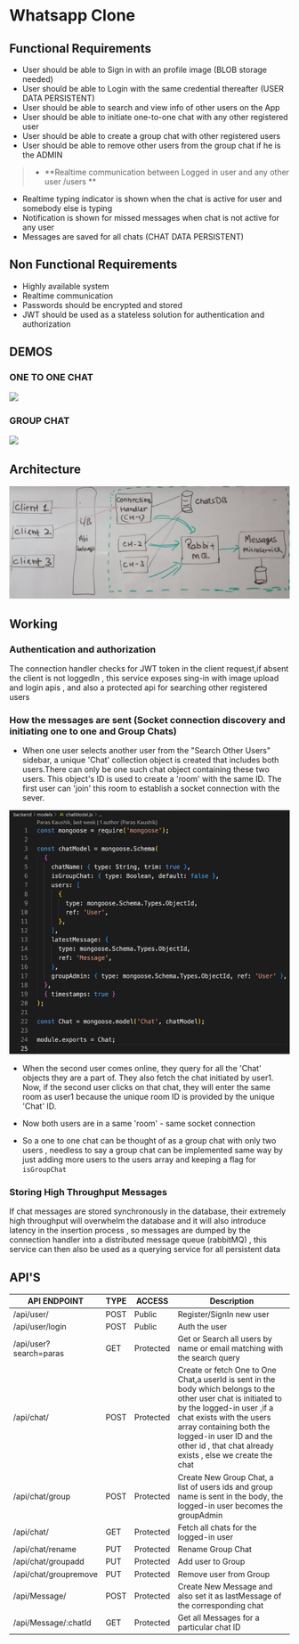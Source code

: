 # Whatsapp Clone

## Functional Requirements
-  User should be able to Sign in with an profile image (BLOB storage needed)
-   User should be able to Login with the same credential thereafter (USER DATA PERSISTENT)
-   User should be able to search and view info of other users on the App
-   User should be able to initiate one-to-one chat with any other registered user
-  User should be able to create a group chat with other registered users
-  User should be able to remove other users from the group chat if he is the ADMIN
> -   **Realtime communication between Logged in user and any other user /users **
-  Realtime typing indicator is shown when the chat is active for user and somebody else is typing
-  Notification is shown for missed messages when chat is not active for any user
-  Messages are saved for all chats (CHAT DATA PERSISTENT)

## Non Functional Requirements
-  Highly available system
-  Realtime communication
-  Passwords should be encrypted and stored
-  JWT should be used as a stateless solution for authentication and authorization

## DEMOS
### ONE TO ONE CHAT
![](./one-to-one.gif)
### GROUP CHAT
![](./group-chat.gif)
## Architecture
![](./images/2023-09-10-19-16-13.png)

## Working
### Authentication and authorization
The connection handler checks for JWT token in the client request,if absent the client is not loggedIn , this service exposes sing-in with image upload and login apis , and also a protected api for searching other registered users
### How the messages are sent (Socket connection discovery and initiating one to one and Group Chats)

- When one user selects another user from the "Search Other Users" sidebar, a unique 'Chat' collection object is created that includes both users.There can only be one such chat object containing these two users. This object's ID is used to create a 'room' with the same ID. The first user can 'join' this room to establish a socket connection with the sever.

![](./images/2023-09-09-15-11-37.png)

- When the second user comes online, they query for all the 'Chat' objects they are a part of. They also fetch the chat initiated by user1. Now, if the second user clicks on that chat, they will enter the same room as user1 because the unique room ID is provided by the unique 'Chat' ID.

- Now both users are in a same 'room' - same socket connection

- So a one to one chat can be thought of as a group chat with only two users , needless to say a group chat can be implemented same way by just adding more users to the users array and keeping a flag for `isGroupChat`

### Storing High Throughput Messages
If chat messages are stored synchronously in the database, their extremely high throughput will overwhelm the database and it will also introduce latency in the insertion process , so messages are dumped by the connection handler into a distributed message queue (rabbitMQ) , this service can then also be used as a querying service for all persistent data
## API'S
| API ENDPOINT  | TYPE  | ACCESS  | Description                  |
|---------------|-------|---------|------------------------------|
| /api/user/    | POST  | Public  | Register/SignIn new user    |
| /api/user/login| POST  | Public  | Auth the user    |
| /api/user?search=paras    | GET  | Protected  | Get or Search all users by name or email matching with the search query  |
| /api/chat/|  POST | Protected  |  Create or fetch One to One Chat,a userId is sent in the body which belongs to the other user chat is initiated to by the logged-in user ,if a chat exists with the users array containing both the logged-in user ID and the other id , that chat already exists , else we create the chat   |
| /api/chat/group| POST  | Protected  |   Create New Group Chat, a list of users ids and group name is sent in the body, the logged-in user becomes the groupAdmin  |
| /api/chat/|  GET |  Protected |    Fetch all chats for the logged-in user |
| /api/chat/rename|  PUT |  Protected |    Rename Group Chat |
| /api/chat/groupadd|  PUT |  Protected |   Add user to Group  |
| /api/chat/groupremove|  PUT | Protected  |   Remove user from Group  |
| /api/Message/    | POST  | Protected  | Create New Message and also set it as lastMessage of the corresponding chat    |
| /api/Message/:chatId    | GET  | Protected  | Get all Messages for a particular chat ID  |

<!-- ## Models -->
<!-- ![](./images/2023-09-09-15-06-54.png)
![](./images/2023-09-09-15-18-42.png) -->
